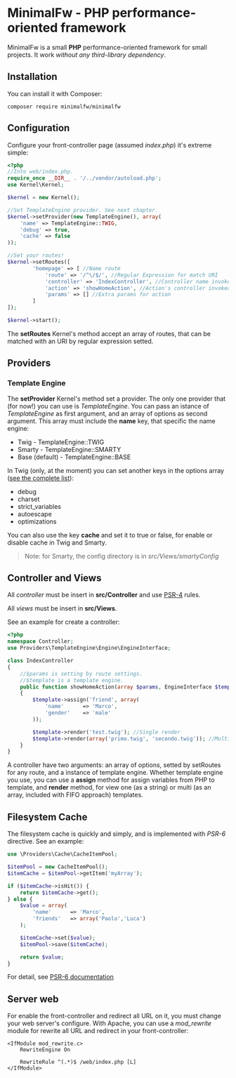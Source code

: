 # MinimalFw - PHP performance-oriented framework
MinimalFw is a small **PHP** performance-oriented framework for small projects. It work *without any third-library dependency*.

## Installation

You can install it with Composer:

```
composer require minimalfw/minimalfw
```

## Configuration

Configure your front-controller page (assumed *index.php*) it's extreme simple:

```PHP
<?php
//Into web/index.php.
require_once __DIR__ . '/../vendor/autoload.php';
use Kernel\Kernel;

$kernel = new Kernel();

//Set TemplateEngine provider. See next chapter.
$kernel->setProvider(new TemplateEngine(), array(
    'name' => TemplateEngine::TWIG,
    'debug' => true,
    'cache' => false
));

//Set your routes!
$kernel->setRoutes([
        'homepage' => [ //Name route
            'route' => '/^\/$/', //Regular Expression for match URI
            'controller' => 'IndexController', //Controller name invoked if match
            'action' => 'showHomeAction', //Action's controller invoked if match
            'params' => [] //Extra params for action
        ]
]);

$kernel->start();
```
The **setRoutes** Kernel's method accept an array of routes, that can be matched with an URI by regular expression setted.

## Providers

### Template Engine

The **setProvider** Kernel's method set a provider. The only one provider that (for now!) you can use is *TemplateEngine*. You can pass an istance
of *TemplateEngine* as first argument, and an array of options as second argument. This array must include the **name** key, that specific the name engine:

* Twig           - TemplateEngine::TWIG
* Smarty         - TemplateEngine::SMARTY
* Base (default) - TemplateEngine::BASE

In Twig (only, at the moment) you can set another keys in the options array ([see the complete list](http://twig.sensiolabs.org/doc/2.x/api.html#environment-options)):
* debug
* charset
* strict_variables
* autoescape
* optimizations

You can also use the key **cache** and set it to true or false, for enable or disable cache in Twig and Smarty.

> Note: for Smarty, the config directory is in *src/Views/smartyConfig*

## Controller and Views

All *controller* must be insert in **src/Controller** and use [PSR-4](http://www.php-fig.org/psr/psr-4/) rules.

All *views* must be insert in **src/Views**.

See an example for create a controller:

```PHP
<?php
namespace Controller;
use Providers\TemplateEngine\Engine\EngineInterface;

class IndexController
{
    //$params is setting by route settings. 
    //$template is a template engine.
    public function showHomeAction(array $params, EngineInterface $template)
    {
        $template->assign('friend', array(
            'name'      => 'Marco',
            'gender'    => 'male'
        ));

        $template->render('test.twig'); //Single render
        $template->render(array('primo.twig', 'secondo.twig')); //Multi render
    }
}

```
A controller have two arguments: an array of options, setted by setRoutes for any route, and a instance
of template engine. Whether template engine you use, you can use a **assign** method for assign variables
from PHP to template, and **render** method, for view one (as a string) or multi (as an array, included with FIFO
approach) templates.

## Filesystem Cache
The filesystem cache is quickly and simply, and is implemented with *PSR-6* directive.
See an example:

```PHP
use \Providers\Cache\CacheItemPool;

$itemPool = new CacheItemPool();
$itemCache = $itemPool->getItem('myArray');

if ($itemCache->isHit()) {
    return $itemCache->get();
} else {
    $value = array(
        'name'      => 'Marco',
        'friends'   => array('Paolo','Luca')
    );

    $itemCache->set($value);
    $itemPool->save($itemCache);

    return $value;
}
```

For detail, see [PSR-6 documentation](http://www.php-fig.org/psr/psr-6/)

## Server web
For enable the front-controller and redirect all URL on it, you must change your web server's configure.
With Apache, you can use a *mod_rewrite* module for rewrite all URL and redirect in your front-controller:

```
<IfModule mod_rewrite.c>
    RewriteEngine On

    RewriteRule ^(.*)$ /web/index.php [L]
</IfModule>
```
